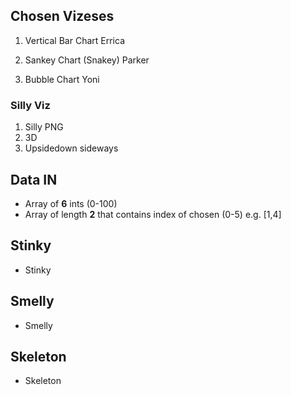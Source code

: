 
## Chosen Vizeses

1. Vertical Bar Chart
	Errica

2. Sankey Chart (Snakey)
	Parker

3. Bubble Chart
	Yoni

### Silly Viz

1. Silly PNG
2. 3D
3. Upsidedown sideways


## Data IN

- Array of **6** ints (0-100)
- Array of length **2** that contains index of chosen (0-5) e.g. [1,4]


## Stinky

- Stinky

## Smelly

- Smelly

## Skeleton

- Skeleton
